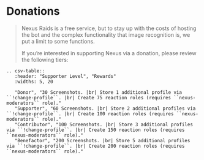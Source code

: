 # Donations

> Nexus Raids is a free service, but to stay up with the costs of hosting the bot and the complex functionality that image recognition is, we put a limit to some functions.
>
> If you’re interested in supporting Nexus via a donation,  please review the following tiers:
>

```eval_rst
.. csv-table::
   :header: "Supporter Level", "Rewards"
   :widths: 5, 20

   "Donor", "30 Screenshots. |br| Store 1 additional profile via ``!change-profile``. |br| Create 75 reaction roles (requires ``nexus-moderators`` role)."
   "Supporter", "60 Screenshots. |br| Store 2 additional profiles via ``!change-profile``. |br| Create 100 reaction roles (requires ``nexus-moderators`` role)."
   "Contributor", "100 Screenshots. |br| Store 3 additional profiles via ``!change-profile``. |br| Create 150 reaction roles (requires ``nexus-moderators`` role)."
   "Benefactor", "200 Screenshots. |br| Store 5 additional profiles via ``!change-profile``. |br| Create 200 reaction roles (requires ``nexus-moderators`` role)."

```

